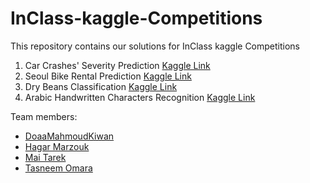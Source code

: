 # InClass-kaggle-Competitions
This repository contains our solutions for InClass kaggle Competitions
1. Car Crashes' Severity Prediction  [Kaggle Link](https://www.kaggle.com/c/car-crashes-severity-prediction)
2. Seoul Bike Rental Prediction  [Kaggle Link](https://www.kaggle.com/c/seoul-bike-rental-ai-pro-iti/overview)
3. Dry Beans Classification [Kaggle Link](https://www.kaggle.com/c/dry-beans-classification-iti-ai-pro-intake01/overview)
4. Arabic Handwritten Characters Recognition [Kaggle Link](https://www.kaggle.com/c/arabic-hwr-ai-pro-intake1)

Team members:
- [DoaaMahmoudKiwan](https://github.com/DoaaMahmoudKiwan) 
- [Hagar Marzouk](https://github.com/HagarMarzouk) 
- [Mai Tarek](https://github.com/MaiTarekAlazab) 
- [Tasneem Omara](https://github.com/TasneemOmara)
